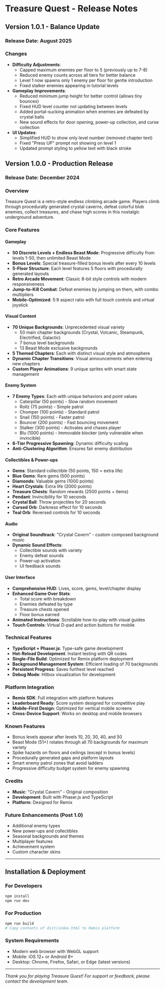 # Treasure Quest - Release Notes

## Version 1.0.1 - Balance Update

### Release Date: August 2025

### Changes
- **Difficulty Adjustments**:
  - Capped maximum enemies per floor to 5 (previously up to 7-8)
  - Reduced enemy counts across all tiers for better balance
  - Level 1 now spawns only 1 enemy per floor for gentle introduction
  - Fixed stalker enemies appearing in tutorial levels
- **Gameplay Improvements**:
  - Reduced minimum jump height for better control (allows tiny bounces)
  - Fixed HUD level counter not updating between levels
  - Added portal-sucking animation when enemies are defeated by crystal balls
  - New sound effects for door opening, power-up collection, and curse collection
- **UI Updates**:
  - Simplified HUD to show only level number (removed chapter text)
  - Fixed "Press UP" prompt not showing on level 1
  - Updated prompt styling to yellow text with black stroke

## Version 1.0.0 - Production Release

### Release Date: December 2024

### Overview
Treasure Quest is a retro-style endless climbing arcade game. Players climb through procedurally generated crystal caverns, defeat colorful blob enemies, collect treasures, and chase high scores in this nostalgic underground adventure.

### Core Features

#### Gameplay
- **50 Discrete Levels + Endless Beast Mode**: Progressive difficulty from levels 1-50, then unlimited Beast Mode
- **Bonus Levels**: Special treasure-filled bonus levels after every 10 levels
- **5-Floor Structure**: Each level features 5 floors with procedurally generated layouts
- **Retro Arcade Movement**: Classic 8-bit style controls with modern responsiveness
- **Jump-to-Kill Combat**: Defeat enemies by jumping on them, with combo multipliers
- **Mobile-Optimized**: 5:9 aspect ratio with full touch controls and virtual joystick

#### Visual Content
- **70 Unique Backgrounds**: Unprecedented visual variety
  - 50 main chapter backgrounds (Crystal, Volcanic, Steampunk, Electrified, Galactic)
  - 7 bonus level backgrounds
  - 13 Beast Mode exclusive backgrounds
- **5 Themed Chapters**: Each with distinct visual style and atmosphere
- **Dynamic Chapter Transitions**: Visual announcements when entering new chapters
- **Custom Player Animations**: 9 unique sprites with smart state management

#### Enemy System
- **7 Enemy Types**: Each with unique behaviors and point values
  - Caterpillar (50 points) - Slow random movement
  - Rollz (75 points) - Simple patrol
  - Chomper (100 points) - Standard patrol
  - Snail (150 points) - Faster patrol
  - Bouncer (200 points) - Fast bouncing movement
  - Stalker (300 points) - Activates and chases player
  - Blu (1000 points) - Immovable blocker (only vulnerable when invincible)
- **6-Tier Progressive Spawning**: Dynamic difficulty scaling
- **Anti-Clustering Algorithm**: Ensures fair enemy distribution

#### Collectibles & Power-ups
- **Gems**: Standard collectible (50 points, 150 = extra life)
- **Blue Gems**: Rare gems (500 points)
- **Diamonds**: Valuable gems (1000 points)
- **Heart Crystals**: Extra life (2000 points)
- **Treasure Chests**: Random rewards (2500 points + items)
- **Pendant**: Invincibility for 10 seconds
- **Crystal Ball**: Throw projectiles for 20 seconds
- **Cursed Orb**: Darkness effect for 10 seconds
- **Teal Orb**: Reversed controls for 10 seconds

#### Audio
- **Original Soundtrack**: "Crystal Cavern" - custom composed background music
- **Dynamic Sound Effects**: 
  - Collectible sounds with variety
  - Enemy defeat sounds
  - Power-up activation
  - UI feedback sounds

#### User Interface
- **Comprehensive HUD**: Lives, score, gems, level/chapter display
- **Enhanced Game Over Stats**: 
  - Total score with breakdown
  - Enemies defeated by type
  - Treasure chests opened
  - Floor bonus earned
- **Animated Instructions**: Scrollable how-to-play with visual guides
- **Touch Controls**: Virtual D-pad and action buttons for mobile

### Technical Features
- **TypeScript + Phaser.js**: Type-safe game development
- **Hot-Reload Development**: Instant testing with QR codes
- **Single-File Build**: Optimized for Remix platform deployment
- **Background Management System**: Efficient loading of 70 backgrounds
- **Persistent Progress**: Saves furthest level reached
- **Debug Mode**: Hitbox visualization for development

### Platform Integration
- **Remix SDK**: Full integration with platform features
- **Leaderboard Ready**: Score system designed for competitive play
- **Mobile-First Design**: Optimized for vertical mobile screens
- **Cross-Device Support**: Works on desktop and mobile browsers

### Known Features
- Bonus levels appear after levels 10, 20, 30, 40, and 50
- Beast Mode (51+) rotates through all 70 backgrounds for maximum variety
- Spike hazards on floors and ceilings (except in bonus levels)
- Procedurally generated gaps and platform layouts
- Smart enemy patrol zones that avoid ladders
- Progressive difficulty budget system for enemy spawning

### Credits
- **Music**: "Crystal Cavern" - Original composition
- **Development**: Built with Phaser.js and TypeScript
- **Platform**: Designed for Remix

### Future Enhancements (Post 1.0)
- Additional enemy types
- New power-ups and collectibles
- Seasonal backgrounds and themes
- Multiplayer features
- Achievement system
- Custom character skins

---

## Installation & Deployment

### For Developers
```bash
npm install
npm run dev
```

### For Production
```bash
npm run build
# Copy contents of dist/index.html to Remix platform
```

### System Requirements
- Modern web browser with WebGL support
- Mobile: iOS 12+ or Android 8+
- Desktop: Chrome, Firefox, Safari, or Edge (latest versions)

---

*Thank you for playing Treasure Quest! For support or feedback, please contact the development team.*